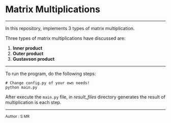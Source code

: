 # Matrix Multiplications

---

In this repository, implements 3 types of matrix multiplication. 

Three types of matrix multiplications have discussed are:

1. **Inner product**
2. **Outer product**
3. **Gustavson product**

---

To run the program, do the following steps:
```
# Change config.py of your own needs!
python main.py
```

After execute the `main.py` file, in *result_files* directory generates the result of multiplication is each step.


---

<sub>Author : S MR</sub>